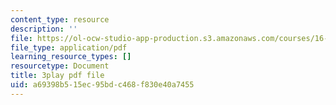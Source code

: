 ```yaml
---
content_type: resource
description: ''
file: https://ol-ocw-studio-app-production.s3.amazonaws.com/courses/16-687-private-pilot-ground-school-january-iap-2019/a69398b515ec95bdc468f830e40a7455_AYF3spOVbBk.pdf
file_type: application/pdf
learning_resource_types: []
resourcetype: Document
title: 3play pdf file
uid: a69398b5-15ec-95bd-c468-f830e40a7455
---
```

